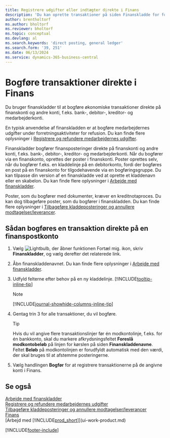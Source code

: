 ```yaml
---
title: Registrere udgifter eller indtægter direkte i Finans
description: 'Du kan oprette transaktioner på siden Finanskladde for forretningsaktiviteter, der ikke omfatter et dokument.'
author: brentholtorf
ms.author: bholtorf
ms.reviewer: bholtorf
ms.topic: conceptual
ms.devlang: al
ms.search.keywords: 'direct posting, general ledger'
ms.search.form: '39, 251'
ms.date: 06/13/2024
ms.service: dynamics-365-business-central
---
```

# <a name="post-transactions-directly-to-the-general-ledger"></a>Bogføre transaktioner direkte i Finans

Du bruger finanskladder til at bogføre økonomiske transaktioner direkte på finanskonti og andre konti, f.eks. bank-, debitor-, kreditor- og medarbejderkonti.  

En typisk anvendelse af finanskladden er at bogføre medarbejdernes udgifter under forretningsaktiviteter for refusion. Du kan finde flere oplysninger i [Registrere og refundere medarbejdernes udgifter](finance-how-record-reimburse-employee-expenses.md).

Finanskladder bogfører finansposteringer direkte på finanskonti og andre konti, f.eks. bank-, debitor-, kreditor- og medarbejderkonti. Når du bogfører via en finanskonto, oprettes der poster i finanskonti. Poster oprettes selv, når du bogfører f.eks. en kladdelinje på en debitorkonto, fordi der bogføres en post på en finanskonto for tilgodehavende via en bogføringsgruppe. Du kan tilpasse din version af en finanskladde ved at oprette et kladdenavn eller en skabelon. Du kan finde flere oplysninger i [Arbejde med finanskladder](ui-work-general-journals.md).

Poster, som du bogfører med dokumenter, kræver en kreditnotaproces. Du kan dog tilbageføre poster, som du bogfører i finanskladden. Du kan finde flere oplysninger i [Tilbageføre kladdeposteringer og annullere modtagelser/leverancer](finance-how-reverse-journal-posting.md).

## <a name="to-post-a-transaction-directly-to-a-general-ledger-account"></a>Sådan bogføres en transaktion direkte på en finanspostkonto

1. Vælg ![Lightbulb, der åbner funktionen Fortæl mig.](media/ui-search/search_small.png "Fortæl mig, hvad du vil foretage dig") ikon, skriv **Finanskladder**, og vælg derefter det relaterede link.
2. Åbn finanskladdenavnet. Du kan finde flere oplysninger i [Arbejde med finanskladder](ui-work-general-journals.md).
3. Udfyld felterne efter behov på en ny kladdelinje. [!INCLUDE[tooltip-inline-tip](includes/tooltip-inline-tip_md.md)]

    > [!NOTE]
    > [!INCLUDE[journal-showhide-columns-inline-tip](includes/journal-showhide-columns-inline-tip.md)]
4. Gentag trin 3 for alle transaktioner, du vil bogføre.

    > [!TIP]  
    > Hvis du vil angive flere transaktionslinjer før én modkontolinje, f.eks. for én bankkonto, skal du markere afkrydsningsfeltet **Foreslå modkontobeløb** på linjen for kørslen på siden **Finanskladdenavne**. Feltet **Beløb** på modkontolinjen er forudfyldt automatisk med den værdi, der skal bruges til at afstemme posteringerne.
5. Vælg handlingen **Bogfør** for at registrere transaktionerne på de angivne konti i Finans.

## <a name="see-also"></a>Se også

[Arbejde med finanskladder](ui-work-general-journals.md)  
[Registrere og refundere medarbejdernes udgifter](finance-how-record-reimburse-employee-expenses.md)  
[Tilbageføre kladdeposteringer og annullere modtagelser/leverancer](finance-how-reverse-journal-posting.md)  
[Finans](finance.md)  
[Arbejd med [!INCLUDE[prod_short](includes/prod_short.md)]](ui-work-product.md)  

[!INCLUDE[footer-include](includes/footer-banner.md)]
